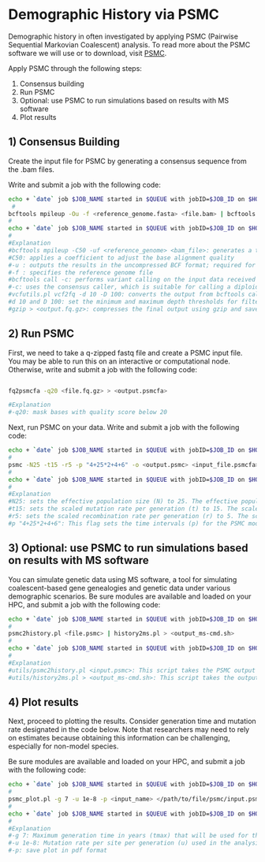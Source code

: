 
# Demographic History via PSMC

Demographic history in often investigated by applying PSMC (Pairwise Sequential Markovian Coalescent) analysis. To read more about the PSMC software we will use or to download, visit [PSMC](https://github.com/lh3/psmc/tree/master).

Apply PSMC through the following steps:

1) Consensus building
2) Run PSMC
3) Optional: use PSMC to run simulations based on results with MS software
4) Plot results

## 1) Consensus Building

Create the input file for PSMC by generating a consensus sequence from the .bam files.

Write and submit a job with the following code:
```Bash
echo + `date` job $JOB_NAME started in $QUEUE with jobID=$JOB_ID on $HOSTNAME
 #
bcftools mpileup -Ou -f <reference_genome.fasta> <file.bam> | bcftools call -c | vcfutils.pl vcf2fq -d 10 -D 100 | gzip > <output.fq.gz
#
echo + `date` job $JOB_NAME started in $QUEUE with jobID=$JOB_ID on $HOSTNAME
#
#Explanation
#bcftools mpileup -C50 -uf <reference_genome> <bam_file>: generates a textual pileup format of the input BAM file using the given reference genome. 
#C50: applies a coefficient to adjust the base alignment quality
#-u : outputs the results in the uncompressed BCF format; required for piping to bcftools
#-f : specifies the reference genome file
#bcftools call -c: performs variant calling on the input data received from the bcftools mpileup command (indicated by `` as input). 
#-c: uses the consensus caller, which is suitable for calling a diploid consensus sequence
#vcfutils.pl vcf2fq -d 10 -D 100: converts the output from bcftools call in vcf format to a FastQ format
#d 10 and D 100: set the minimum and maximum depth thresholds for filtering variants
#gzip > <output.fq.gz>: compresses the final output using gzip and saves it as a .fq.gz file 
```

## 2) Run PSMC

First, we need to take a q-zipped fastq file and create a PSMC input file. You may be able to run this on an interactive or computational node. Otherwise, write and submit a job with the following code: 

```Bash

fq2psmcfa -q20 <file.fq.gz> > <output.psmcfa>

#Explanation
#-q20: mask bases with quality score below 20
```

Next, run PSMC on your data. Write and submit a job with the following code:
```Bash
echo + `date` job $JOB_NAME started in $QUEUE with jobID=$JOB_ID on $HOSTNAME
#
psmc -N25 -t15 -r5 -p "4+25*2+4+6" -o <output.psmc> <input_file.psmcfa>
#
echo + `date` job $JOB_NAME started in $QUEUE with jobID=$JOB_ID on $HOSTNAME
#
#Explanation
#N25: sets the effective population size (N) to 25. The effective population size is a measure of the genetic diversity in a population and is used to calculate the time to the most recent common ancestor of the population.
#t15: sets the scaled mutation rate per generation (t) to 15. The scaled mutation rate is the product of the mutation rate per base pair per generation and the effective population size.
#r5: sets the scaled recombination rate per generation (r) to 5. The scaled recombination rate is the product of the recombination rate per base pair per generation and the effective population size.
#p "4+25*2+4+6": This flag sets the time intervals (p) for the PSMC model. The specified pattern, "4+25*2+4+6", means that there are 4 intervals of equal size at the start, followed by 25 intervals with twice the size of the previous intervals, and then 4 more intervals of equal size, and finally 6 more intervals of increasing size. This allows the model to have higher time resolution near the present and lower resolution in the more distant past.
```

## 3) Optional: use PSMC to run simulations based on results with MS software

You can simulate genetic data using MS software, a tool for simulating coalescent-based gene genealogies and genetic data under various demographic scenarios.
Be sure modules are available and loaded on your HPC, and submit a job with the following code:
```Bash
echo + `date` job $JOB_NAME started in $QUEUE with jobID=$JOB_ID on $HOSTNAME
#
psmc2history.pl <file.psmc> | history2ms.pl > <output_ms-cmd.sh>
#
echo + `date` job $JOB_NAME started in $QUEUE with jobID=$JOB_ID on $HOSTNAME
#
#Explanation
#utils/psmc2history.pl <input.psmc>: This script takes the PSMC output file (<input.psmc>) and converts it into a simple history format. This format represents the inferred demographic history of the population.
#utils/history2ms.pl > <output_ms-cmd.sh>: This script takes the output from the previous script (the simple history format) and generates an ms command. The ms command is then saved in an output shell script file (<output_ms-cmd.sh>).
```

## 4) Plot results

Next, proceed to plotting the results. Consider generation time and mutation rate designated in the code below. Note that researchers may need to rely on estimates because obtaining this information can be challenging, especially for non-model species.

Be sure modules are available and loaded on your HPC, and submit a job with the following code:

```Bash
echo + `date` job $JOB_NAME started in $QUEUE with jobID=$JOB_ID on $HOSTNAME
#
psmc_plot.pl -g 7 -u 1e-8 -p <input_name> </path/to/file/psmc/input.psmc>
#
echo + `date` job $JOB_NAME started in $QUEUE with jobID=$JOB_ID on $HOSTNAME
#
#Explanation
#-g 7: Maximum generation time in years (tmax) that will be used for the analysis; In this case, the value is 7 years
#-u 1e-8: Mutation rate per site per generation (u) used in the analysis; The value is set to 1x10^-8
#-p: save plot in pdf format
```
